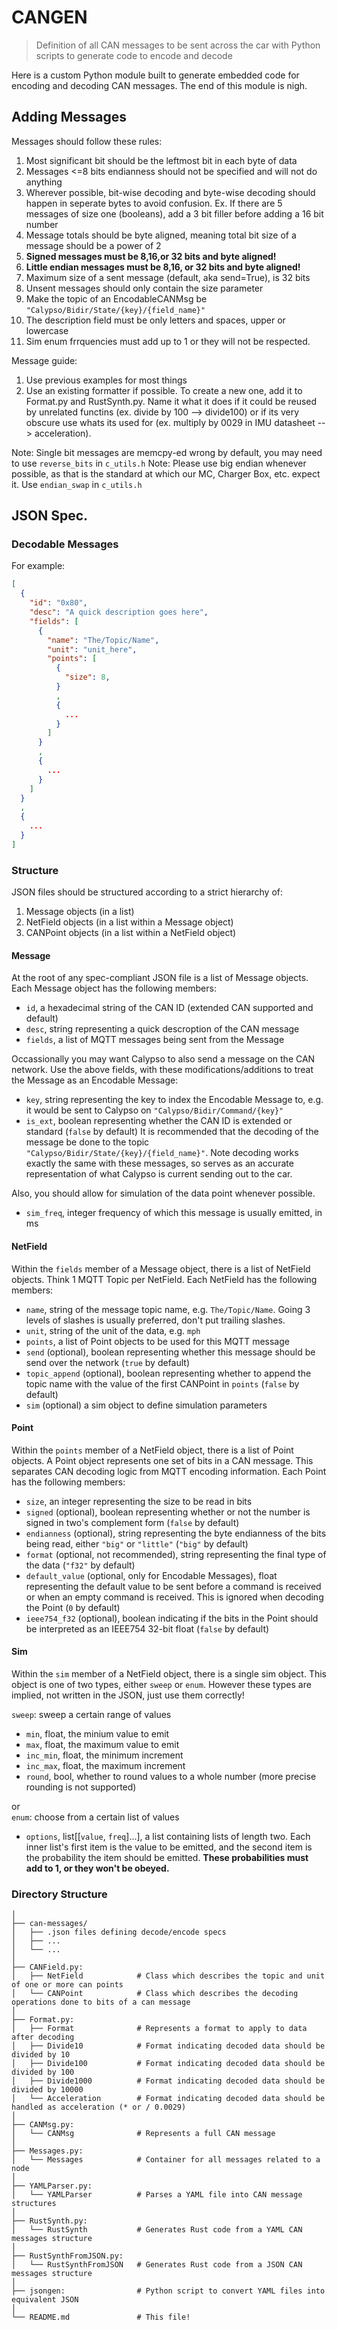 # CANGEN
> Definition of all CAN messages to be sent across the car with Python scripts to generate code to encode and decode

Here is a custom Python module built to generate embedded code for encoding and decoding CAN messages. The end of this module is nigh.

## Adding Messages

Messages should follow these rules:
1. Most significant bit should be the leftmost bit in each byte of data
2. Messages <=8 bits endianness should not be specified and will not do anything
3. Wherever possible, bit-wise decoding and byte-wise decoding should happen in seperate bytes to avoid confusion.
Ex. If there are 5 messages of size one (booleans), add a 3 bit filler before adding a 16 bit number
4. Message totals should be byte aligned, meaning total bit size of a message should be a power of 2
5. **Signed messages must be 8,16,or 32 bits and byte aligned!**
6. **Little endian messages must be 8,16, or 32 bits and byte aligned!**
7. Maximum size of a sent message (default, aka send=True), is 32 bits
8. Unsent messages should only contain the size parameter
9. Make the topic of an EncodableCANMsg be `"Calypso/Bidir/State/{key}/{field_name}"`
10. The description field must be only letters and spaces, upper or lowercase
11. Sim enum frrquencies must add up to 1 or they will not be respected.

Message guide:
1. Use previous examples for most things
2. Use an existing formatter if possible.  To create a new one, add it to Format.py and RustSynth.py.  Name it what it does if it could be reused by unrelated functins (ex. divide by 100 --> divide100) or if its very obscure use whats its used for (ex. multiply by 0029 in IMU datasheet --> acceleration).

Note: Single bit messages are memcpy-ed wrong by default, you may need to use `reverse_bits` in `c_utils.h`
Note: Please use big endian whenever possible, as that is the standard at which our MC, Charger Box, etc. expect it.  Use `endian_swap` in `c_utils.h`


## JSON Spec.


### Decodable Messages
For example:
```json 
[
  {
    "id": "0x80",
    "desc": "A quick description goes here",
    "fields": [
      {
        "name": "The/Topic/Name",
        "unit": "unit_here",
        "points": [
          {
            "size": 8,
          }
          ,
          {
            ...
          }
        ]
      }
      ,
      {
        ...
      }
    ]
  }
  ,
  {
    ...
  }
]
```


### Structure 

JSON files should be structured according to a strict hierarchy of:
1. Message objects (in a list)
2. NetField objects (in a list within a Message object)
3. CANPoint objects (in a list within a NetField object)


#### Message

At the root of any spec-compliant JSON file is a list of Message objects. Each Message object has the following members:
- `id`, a hexadecimal string of the CAN ID (extended CAN supported and default)
- `desc`, string representing a quick descroption of the CAN message
- `fields`, a list of MQTT messages being sent from the Message

Occassionally you may want Calypso to also send a message on the CAN network. Use the above fields, with these modifications/additions to treat the Message as an Encodable Message:
- `key`, string representing the key to index the Encodable Message to, e.g. it would be sent to Calypso on `"Calypso/Bidir/Command/{key}"` 
- `is_ext`, boolean representing whether the CAN ID is extended or standard (`false` by default)
It is recommended that the decoding of the message be done to the topic `"Calypso/Bidir/State/{key}/{field_name}"`. Note decoding works exactly the same with these messages, so serves as an accurate representation of what Calypso is current sending out to the car.

Also, you should allow for simulation of the data point whenever possible.
  - `sim_freq`, integer frequency of which this message is usually emitted, in ms



#### NetField

Within the `fields` member of a Message object, there is a list of NetField objects. Think 1 MQTT Topic per NetField. Each NetField has the following members:
- `name`, string of the message topic name, e.g. `The/Topic/Name`. Going 3 levels of slashes is usually preferred, don't put trailing slashes.
- `unit`, string of the unit of the data, e.g. `mph`
- `points`, a list of Point objects to be used for this MQTT message
- `send` (optional), boolean representing whether this message should be send over the network (`true` by default)
- `topic_append` (optional), boolean representing whether to append the topic name with the value of the first CANPoint in `points` (`false` by default)
- `sim` (optional) a sim object to define simulation parameters


#### Point

Within the `points` member of a NetField object, there is a list of Point objects. A Point object represents one set of bits in a CAN message. This separates CAN decoding logic from MQTT encoding information. Each Point has the following members:
- `size`, an integer representing the size to be read in bits
- `signed` (optional), boolean representing whether or not the number is signed in two's complement form (`false` by default) 
- `endianness` (optional), string representing the byte endianness of the bits being read, either `"big"` or `"little"` (`"big"` by default)
- `format` (optional, not recommended), string representing the final type of the data (`"f32"` by default)
- `default_value` (optional, only for Encodable Messages), float representing the default value to be sent before a command is received or when an empty command is received. This is ignored when decoding the Point (`0` by default) 
- `ieee754_f32` (optional), boolean indicating if the bits in the Point should be interpreted as an IEEE754 32-bit float (`false` by default)

#### Sim
Within the `sim` member of a NetField object, there is a single sim object.  This object is one of two types, either `sweep` or `enum`.  However these types are implied, not written in the JSON, just use them correctly!

`sweep`: sweep a certain range of values
- `min`, float, the minium value to emit
- `max`, float, the maximum value to emit
- `inc_min`, float, the minimum increment
- `inc_max`, float, the maximum increment
- `round`, bool, whether to round values to a whole number (more precise rounding is not supported)

or  
`enum`: choose from a certain list of values
- `options`, list[[`value`, `freq`]...], a list containing lists of length two.  Each inner list's first item is the value to be emitted, and the second item is the probability the item should be emitted.  **These probabilities must add to 1, or they won't be obeyed.**


### Directory Structure
```
│
├── can-messages/
│   ├── .json files defining decode/encode specs 
│   ├── ...
│   └── ...
│
├── CANField.py:
│   ├── NetField            # Class which describes the topic and unit of one or more can points
│   └── CANPoint            # Class which describes the decoding operations done to bits of a can message
│
├── Format.py:
│   ├── Format              # Represents a format to apply to data after decoding 
│   ├── Divide10            # Format indicating decoded data should be divided by 10 
│   ├── Divide100           # Format indicating decoded data should be divided by 100 
│   ├── Divide1000          # Format indicating decoded data should be divided by 10000
│   └── Acceleration        # Format indicating decoded data should be handled as acceleration (* or / 0.0029) 
│
├── CANMsg.py:
│   └── CANMsg              # Represents a full CAN message
│
├── Messages.py:
│   └── Messages            # Container for all messages related to a node
│
├── YAMLParser.py:
│   └── YAMLParser          # Parses a YAML file into CAN message structures
│
├── RustSynth.py:
│   └── RustSynth           # Generates Rust code from a YAML CAN messages structure
│
├── RustSynthFromJSON.py:
│   └── RustSynthFromJSON   # Generates Rust code from a JSON CAN messages structure
│
├── jsongen:                # Python script to convert YAML files into equivalent JSON
│
└── README.md               # This file!
```
